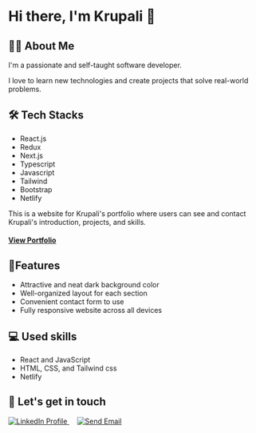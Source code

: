 # Hi there, I'm Krupali 👋

## 👨‍💻 About Me

I'm a passionate and self-taught software developer. 

I love to learn new technologies and create projects that solve real-world problems.

## 🛠️ Tech Stacks

- React.js
- Redux
- Next.js
- Typescript
- Javascript
- Tailwind
- Bootstrap
- Netlify

This is a website for Krupali's portfolio where users can see and contact Krupali's introduction, projects, and skills.

#### [View Portfolio](https://krupali-profile.netlify.app/)

## 🌱Features
- Attractive and neat dark background color
- Well-organized layout for each section
- Convenient contact form to use
- Fully responsive website across all devices

## 💻 Used skills
- React and JavaScript
- HTML, CSS, and Tailwind css
- Netlify

## 💬 Let's get in touch

<!-- LinkedIn and Email icons -->
<p>
  <a href="https://linkedin.com/in/krupali-ribadia" target="_blank">
      <img src="https://img.icons8.com/color/48/000000/linkedin-circled--v1.png" alt="LinkedIn Profile">
  </a>&nbsp;&nbsp;&nbsp;
  <a href="mailto:krupspatel6@gmail.com">
      <img src="https://img.icons8.com/color/48/000000/gmail--v1.png" alt="Send Email">
  </a>
</p>